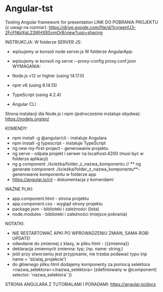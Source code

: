 # Angular-tst
Testing Angular framework for presentation 
LINK DO POBRANIA PROJEKTU (z uwagi na rozmiar):
https://drive.google.com/file/d/1cyreenfJ3-2FcFNbiXgL23WHX8SvmOr8/view?usp=sharing

INSTRUKCJA:
W folderze SERVER JS:
* wpisujemy w konsoli node server.js
W folderze AngularApp:
* wpisujemy w konsoli ng serve --proxy-config proxy.conf.json
WYMAGANIA: 

* Node.js v12 or higher (using 14.17.0)
* npm v6 (using 6.14.13)
* TypeScript (using 4.2.4)
* Angular CLI

Strona instalacji dla Node.js i npm (jednocześnie instaluje obydwa): https://nodejs.org/en/


KOMENDY:
* npm install -g @angular/cli - instaluje Angulara
* npm install -g typescript - instaluje TypeScript
* ng new my-first-project - generowanie projektu
* ng serve - odpala projekt i serwer na localhost:4200 (musi być w folderze aplikacji)
* ng g component ./ścieżka/folder_z_nazwa_komponentu // ** ng generate component ./ścieżka/folder_z_nazwa_komponentu**- generowanie komponentu w folderze app
* https://angular.io/cli - dokumentacja z komendami


WAŻNE PLIKI:
* app.component.html - strona projektu
* app.component.css - wygląd strony projektu
* package.json - biblioteki i zależności (lista)
* node.modules - biblioteki i zależności (miejsce pobrania)


NOTATKI:
* NIE RESTARTOWAĆ APKI PO WPROWADZENIU ZMIAN, SAMA ROBI UPDATE!
* odwołanie do zmiennej z klasy, w pliku html - {{zmienna}}
* deklaracja zmiennych zmienna: typ; (np. name: string;)
* jeśli przy stworzeniu jest przypisanie, nie trzeba podawać typu (np name = 'dzialaj_projekcie')
* do głównego pliku html dodajemy komponenty za pomocą selektora <nazwa_selektora></nazwa_selektora> (zdefiniowany w @component{ selector: 'nazwa_selektora'  })


STRONA ANGULARA Z TUTORIALAMI I PORADAMI:
https://angular.io/docs
